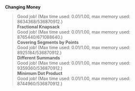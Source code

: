 **Changing Money**<br>
> Good job! (Max time used: 0.01/1.00, max memory used: 8634368/536870912.)<br>
**Fractional Knapsack**<br>
> Good job! (Max time used: 0.01/1.00, max memory used: 8765440/671088640.)<br>
**Covering Segments by Points**<br>
> Good job! (Max time used: 0.01/1.00, max memory used: 8925184/536870912.)<br>
**Different Summands**<br>
> Good job! (Max time used: 0.01/1.00, max memory used: 9359360/536870912.)<br>
**Minimum Dot Product**<br>
> Good job! (Max time used: 0.01/1.00, max memory used: 8744960/536870912.)<br>
